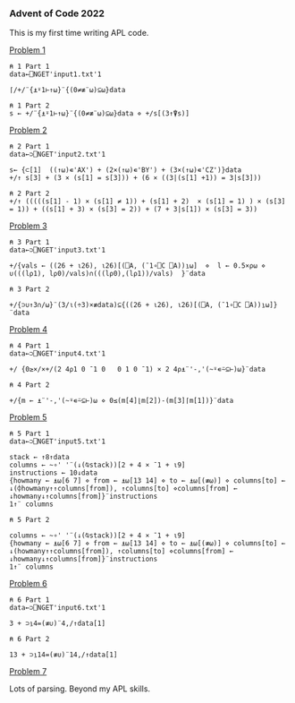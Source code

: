 ### Advent of Code 2022

This is my first time writing APL code.

[Problem 1](https://adventofcode.com/2022/day/1)

``` apl
⍝ 1 Part 1
data←⎕NGET'input1.txt'1

⌈/+/¨{⍎⍤1⊢↑⍵}¨{(0≠≢¨⍵)⊆⍵}data

⍝ 1 Part 2
s ← +/¨{⍎⍤1⊢↑⍵}¨{(0≠≢¨⍵)⊆⍵}data ⋄ +/s[(3↑⍒s)]
```

[Problem 2](https://adventofcode.com/2022/day/2)

``` apl
⍝ 2 Part 1
data←⊃⎕NGET'input2.txt'1

s← {⊂[1]  ((↑⍵)∊'AX') + (2×(↑⍵)∊'BY') + (3×(↑⍵)∊'CZ')}data
+/↑ s[3] + (3 × (s[1] = s[3])) + (6 × ((3|(s[1] +1)) = 3|s[3]))

⍝ 2 Part 2
+/↑ (((((s[1] - 1) × (s[1] ≠ 1)) + (s[1] + 2)  × (s[1] = 1) ) × (s[3] = 1)) + ((s[1] + 3) × (s[3] = 2)) + (7 + 3|s[1]) × (s[3] = 3))
```

[Problem 3](https://adventofcode.com/2022/day/3)

``` apl
⍝ 3 Part 1
data←⊃⎕NGET'input3.txt'1

+/{vals ← ((26 + ⍳26), ⍳26)[(⎕A, (¯1∘⎕C ⎕A))⍸⍵]  ⋄  l ← 0.5×⍴⍵ ⋄ ∪(((l⍴1), l⍴0)/vals)∩(((l⍴0),(l⍴1))/vals)  }¨data

⍝ 3 Part 2

+/{⊃∪↑3∩/⍵}¨(3/⍳(÷3)×≢data)⊆{((26 + ⍳26), ⍳26)[(⎕A, (¯1∘⎕C ⎕A))⍸⍵]}¨data
```

[Problem 4](https://adventofcode.com/2022/day/4)

``` apl
⍝ 4 Part 1
data←⊃⎕NGET'input4.txt'1

+/ {0≥×/×+/(2 4⍴1 0 ¯1 0   0 1 0 ¯1) × 2 4⍴⍎¨'-,'(~⍤∊⍨⊆⊢)⍵}¨data

⍝ 4 Part 2

+/{m ← ⍎¨'-,'(~⍤∊⍨⊆⊢)⍵ ⋄ 0≤(m[4]⌊m[2])-(m[3]⌈m[1])}¨data
```

[Problem 5](https://adventofcode.com/2022/day/5)

``` apl
⍝ 5 Part 1
data←⊃⎕NGET'input5.txt'1

stack ← ↑8↑data
columns ← ~∘' '¨(↓(⍉stack))[2 + 4 × ¯1 + ⍳9]
instructions ← 10↓data
{howmany ← ⍎⍵[6 7] ⋄ from ← ⍎⍵[13 14] ⋄ to ← ⍎⍵[(≢⍵)] ⋄ columns[to] ← ↓(⌽howmany↑↑columns[from]), ↑columns[to] ⋄columns[from] ← ↓howmany↓↑columns[from]}¨instructions
1↑¨ columns

⍝ 5 Part 2

columns ← ~∘' '¨(↓(⍉stack))[2 + 4 × ¯1 + ⍳9]
{howmany ← ⍎⍵[6 7] ⋄ from ← ⍎⍵[13 14] ⋄ to ← ⍎⍵[(≢⍵)] ⋄ columns[to] ← ↓(howmany↑↑columns[from]), ↑columns[to] ⋄columns[from] ← ↓howmany↓↑columns[from]}¨instructions
1↑¨ columns
```

[Problem 6](https://adventofcode.com/2022/day/6)

``` apl
⍝ 6 Part 1
data←⊃⎕NGET'input6.txt'1

3 + ⊃⍸4=(≢∪)¨4,/↑data[1]

⍝ 6 Part 2

13 + ⊃⍸14=(≢∪)¨14,/↑data[1]
```


[Problem 7](https://adventofcode.com/2022/day/7)

Lots of parsing. Beyond my APL skills.
